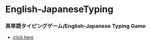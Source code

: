 # English-JapaneseTyping
### 英単語タイピングゲーム/English-Japanese Typing Game
- [click here](https://kasys1422.github.io/English-JapaneseTyping/)

